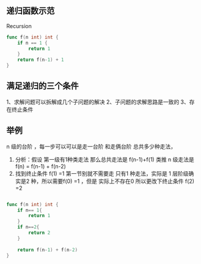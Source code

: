 ## 递归函数示范
Recursion

```go
func f(n int) int {
	if n == 1 {
		return 1
	}
	return f(n-1) + 1
}

```

## 满足递归的三个条件
1、求解问题可以拆解成几个子问题的解决
2、子问题的求解思路是一致的
3、存在终止条件


## 举例
n 级的台阶 ，每一步可以可以是走一台阶 和走俩台阶 总共多少种走法，<br/>
1. 分析：假设 第一级有1种类走法 那么总共走法是 f(n-1)+f(1) 类推 n 级走法是f(n) = f(n-1) + f(n-2)
2. 找到终止条件 f(1) =1 第一节别就不需要走 只有1 种走法，实际是 1 层阶级确实是2 种，所以需要f(0) =1 ，但是 实际上不存在0 所以更改下终止条件 f(2) =2

```go 

func f(n int) int {
    if n== 1{
        return 1
    }  
    if n==2{
        return 2
    }
    
    return f(n-1) + f(n-2)
}
```
